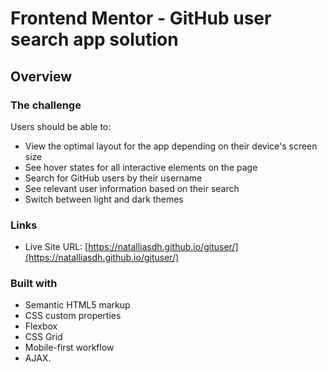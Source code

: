 # Frontend Mentor - GitHub user search app solution

## Overview

### The challenge

Users should be able to:

- View the optimal layout for the app depending on their device's screen size
- See hover states for all interactive elements on the page
- Search for GitHub users by their username
- See relevant user information based on their search
- Switch between light and dark themes



### Links


- Live Site URL: [https://natalliasdh.github.io/gituser/](https://natalliasdh.github.io/gituser/)


### Built with

- Semantic HTML5 markup
- CSS custom properties
- Flexbox
- CSS Grid
- Mobile-first workflow
- AJAX.

